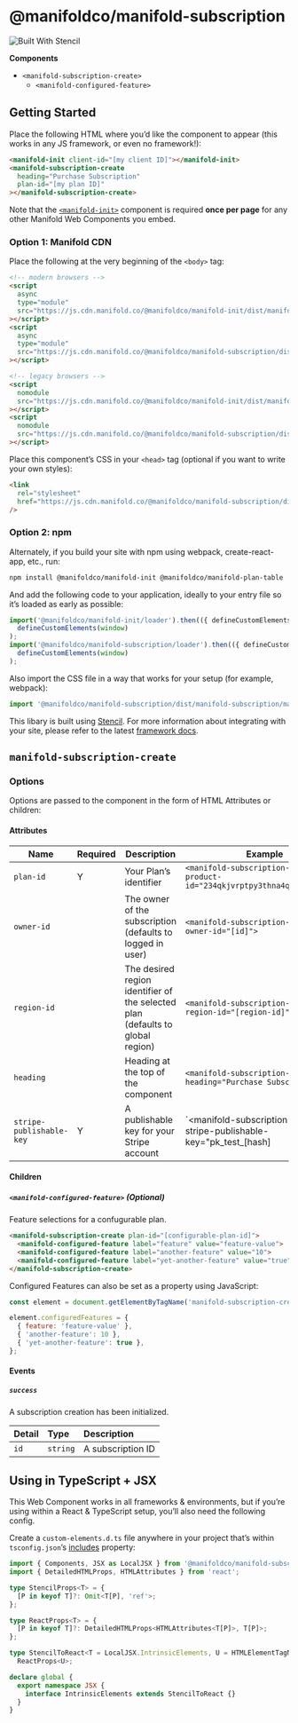 # @manifoldco/manifold-subscription

![Built With Stencil](https://img.shields.io/badge/-Built%20With%20Stencil-16161d.svg?logo=data%3Aimage%2Fsvg%2Bxml%3Bbase64%2CPD94bWwgdmVyc2lvbj0iMS4wIiBlbmNvZGluZz0idXRmLTgiPz4KPCEtLSBHZW5lcmF0b3I6IEFkb2JlIElsbHVzdHJhdG9yIDE5LjIuMSwgU1ZHIEV4cG9ydCBQbHVnLUluIC4gU1ZHIFZlcnNpb246IDYuMDAgQnVpbGQgMCkgIC0tPgo8c3ZnIHZlcnNpb249IjEuMSIgaWQ9IkxheWVyXzEiIHhtbG5zPSJodHRwOi8vd3d3LnczLm9yZy8yMDAwL3N2ZyIgeG1sbnM6eGxpbms9Imh0dHA6Ly93d3cudzMub3JnLzE5OTkveGxpbmsiIHg9IjBweCIgeT0iMHB4IgoJIHZpZXdCb3g9IjAgMCA1MTIgNTEyIiBzdHlsZT0iZW5hYmxlLWJhY2tncm91bmQ6bmV3IDAgMCA1MTIgNTEyOyIgeG1sOnNwYWNlPSJwcmVzZXJ2ZSI%2BCjxzdHlsZSB0eXBlPSJ0ZXh0L2NzcyI%2BCgkuc3Qwe2ZpbGw6I0ZGRkZGRjt9Cjwvc3R5bGU%2BCjxwYXRoIGNsYXNzPSJzdDAiIGQ9Ik00MjQuNywzNzMuOWMwLDM3LjYtNTUuMSw2OC42LTkyLjcsNjguNkgxODAuNGMtMzcuOSwwLTkyLjctMzAuNy05Mi43LTY4LjZ2LTMuNmgzMzYuOVYzNzMuOXoiLz4KPHBhdGggY2xhc3M9InN0MCIgZD0iTTQyNC43LDI5Mi4xSDE4MC40Yy0zNy42LDAtOTIuNy0zMS05Mi43LTY4LjZ2LTMuNkgzMzJjMzcuNiwwLDkyLjcsMzEsOTIuNyw2OC42VjI5Mi4xeiIvPgo8cGF0aCBjbGFzcz0ic3QwIiBkPSJNNDI0LjcsMTQxLjdIODcuN3YtMy42YzAtMzcuNiw1NC44LTY4LjYsOTIuNy02OC42SDMzMmMzNy45LDAsOTIuNywzMC43LDkyLjcsNjguNlYxNDEuN3oiLz4KPC9zdmc%2BCg%3D%3D&colorA=16161d&style=flat-square)

**Components**

- `<manifold-subscription-create>`
  - `<manifold-configured-feature>`

<!-- List new components here -->

## Getting Started

Place the following HTML where you’d like the component to appear (this works in any JS framework,
or even no framework!):

```html
<manifold-init client-id="[my client ID]"></manifold-init>
<manifold-subscription-create
  heading="Purchase Subscription"
  plan-id="[my plan ID]"
></manifold-subscription-create>
```

Note that the [`<manifold-init>`][manifold-init] component is required **once per page** for any
other Manifold Web Components you embed.

### Option 1: Manifold CDN

Place the following at the very beginning of the `<body>` tag:

```html
<!-- modern browsers -->
<script
  async
  type="module"
  src="https://js.cdn.manifold.co/@manifoldco/manifold-init/dist/manifold-init/manifold-init.esm.js"
></script>
<script
  async
  type="module"
  src="https://js.cdn.manifold.co/@manifoldco/manifold-subscription/dist/manifold-subscription/manifold-subscription.esm.js"
></script>

<!-- legacy browsers -->
<script
  nomodule
  src="https://js.cdn.manifold.co/@manifoldco/manifold-init/dist/manifold-init/manifold-init.js"
></script>
<script
  nomodule
  src="https://js.cdn.manifold.co/@manifoldco/manifold-subscription/dist/manifold-subscription.js"
></script>
```

Place this component’s CSS in your `<head>` tag (optional if you want to write your own styles):

```html
<link
  rel="stylesheet"
  href="https://js.cdn.manifold.co/@manifoldco/manifold-subscription/dist/manifold-subscription/manifold-subscription.css"
/>
```

### Option 2: npm

Alternately, if you build your site with npm using webpack, create-react-app, etc., run:

```bash
npm install @manifoldco/manifold-init @manifoldco/manifold-plan-table
```

And add the following code to your application, ideally to your entry file so it’s loaded as early
as possible:

```js
import('@manifoldco/manifold-init/loader').then(({ defineCustomElements }) =>
  defineCustomElements(window)
);
import('@manifoldco/manifold-subscription/loader').then(({ defineCustomElements }) =>
  defineCustomElements(window)
);
```

Also import the CSS file in a way that works for your setup (for example, webpack):

```js
import '@manifoldco/manifold-subscription/dist/manifold-subscription/manifold-subscription.css';
```

This libary is built using [Stencil][stencil]. For more information about integrating with your
site, please refer to the latest [framework docs][stencil-framework].

## `manifold-subscription-create`

### Options

Options are passed to the component in the form of HTML Attributes or children:

#### Attributes

| Name                     | Required | Description                                                                    | Example                                                                                 |
|--------------------------|----------|--------------------------------------------------------------------------------|-----------------------------------------------------------------------------------------|
| `plan-id`                | Y        | Your Plan’s identifier                                                         | `<manifold-subscription-create product-id="234qkjvrptpy3thna4qttwt7m2nf6">`             |
| `owner-id`               |          | The owner of the subscription (defaults to logged in user)                     | `<manifold-subscription-create owner-id="[id]">`                                        |
| `region-id`              |          | The desired region identifier of the selected plan (defaults to global region) | `<manifold-subscription-create region-id="[region-id]">`                                |
| `heading`                |          | Heading at the top of the component                                            | `<manifold-subscription-create heading="Purchase Subscription">`                        |
| `stripe-publishable-key` | Y        | A publishable key for your Stripe account                                      | `<manifold-subscription-create stripe-publishable-key="pk_test_[hash]|pk_live_[hash]">` |

#### Children

##### `<manifold-configured-feature>` (Optional)

Feature selections for a confugurable plan.

```html
<manifold-subscription-create plan-id="[configurable-plan-id]">
  <manifold-configured-feature label="feature" value="feature-value">     <!-- string feature -->
  <manifold-configured-feature label="another-feature" value="10">        <!-- number feature -->
  <manifold-configured-feature label="yet-another-feature" value="true">  <!-- boolean feature -->
</manifold-subscription-create>
```

Configured Features can also be set as a property using JavaScript:

```js
const element = document.getElementByTagName('manifold-subscription-create');

element.configuredFeatures = {
  { feature: 'feature-value' },
  { 'another-feature': 10 },
  { 'yet-another-feature': true },
};
```

#### Events

##### `success`

A subscription creation has been initialized.

| Detail | Type     | Description       |
|:-------|:---------|:------------------|
| `id`   | `string` | A subscription ID |

<!-- Add docs for new components here -->

## Using in TypeScript + JSX

This Web Component works in all frameworks & environments, but if you’re using within a React &
TypeScript setup, you’ll also need the following config.

Create a `custom-elements.d.ts` file anywhere in your project that’s within `tsconfig.json`’s
[includes][tsconfig-includes] property:

```ts
import { Components, JSX as LocalJSX } from '@manifoldco/manifold-subscription/loader';
import { DetailedHTMLProps, HTMLAttributes } from 'react';

type StencilProps<T> = {
  [P in keyof T]?: Omit<T[P], 'ref'>;
};

type ReactProps<T> = {
  [P in keyof T]?: DetailedHTMLProps<HTMLAttributes<T[P]>, T[P]>;
};

type StencilToReact<T = LocalJSX.IntrinsicElements, U = HTMLElementTagNameMap> = StencilProps<T> &
  ReactProps<U>;

declare global {
  export namespace JSX {
    interface IntrinsicElements extends StencilToReact {}
  }
}
```

[manifold-init]: https://github.com/manifoldco/manifold-init
[stencil-framework]: https://stenciljs.com/docs/overview
[stencil]: https://stenciljs.com/docs/introduction
[tsconfig-includes]: https://www.typescriptlang.org/docs/handbook/tsconfig-json.html#examples
